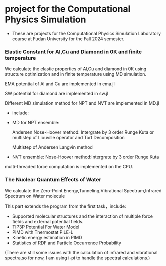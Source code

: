 # project for the Computational Physics Simulation

* These are projects for the Computational Physics Simulation Laboratory course at Fudan University for the Fall 2024 semester.

### Elastic Constant for Al,Cu and Diamond in 0K and finite temperature
We calculate the elastic properties of Al,Cu and diamond in 0K using structure optimization and in finite temperature using MD simulation.

EMA potential of Al and Cu are implemented in ema.jl 

SW potential for diamond are implemented in sw.jl

Different MD simulation method for NPT and NVT are implemented in MD.jl

* include:
* MD for NPT ensemble:

    Andersen Nose-Hoover method: Intergrate by 3 order Runge Kuta or multistep of Liouville operator and Tort Decomposition
  
    Multistep of Andersen Langvin method

* NVT ensemble:
    Nose-Hoover method:Intergrate by 3 order Runge Kuta 

multi-threaded force computation is implemented on the CPU.

###  The Nuclear Quantum Effects of Water
We calculate the Zero-Point Energy,Tunneling,Vibrational Spectrum,Infrared Spectrum on Water molecule

This part extends the program from the first task，include:

* Supported molecular structures and the interaction of multiple force fields and external potential fields.
* TIP3P Potential For Water Model
* PIMD with Thermostat PILE-L
* Kinetic energy estimation in PIMD
* Statistics of RDF and Particle Occurrence Probability
  
(There are still some issues with the calculation of infrared and vibrational spectra,so for now, I am using i-pi to handle the spectral calculations.)




